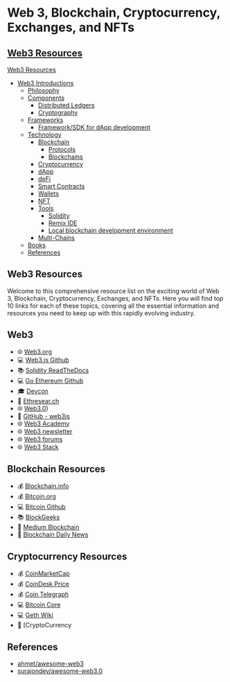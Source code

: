# Web 3, Blockchain, Cryptocurrency, Exchanges, and NFTs

## [Web3 Resources]()

[Web3 Resources](#web3-resources)
- [Web3 Introductions](#introduction)
  - [Philosophy](#philosophy)
  - [Components](#components)
    - [Distributed Ledgers](#distributed-ledgers)
    - [Cryptography](#cryptography)
  - [Frameworks](#frameworks)
    - [Framework/SDK for dApp development](#frameworksdk-for-dapp-development)
  - [Technology](#technology)
    - [Blockchain](#blockchain-resources)
      - [Protocols](#blockchain-protocols)
      - [Blockchains](#blockchains)
    - [Cryptocurrency](#cryptocurrency-resources)
    - [dApp](#dapp)
    - [deFi](#deFi)
    - [Smart Contracts](#smart-contracts)
    - [Wallets](#wallets)
    - [NFT](#nfts)
    - [Tools](#tools)
      - [Solidity](#solidity)
      - [Remix IDE](#remix-ide)
      - [Local blockchain development environment](#local-blockchain-development-environment)
    - [Multi-Chains](#multi-chains)
  - [Books](#books)
  - [References](#references)
## Web3 Resources

Welcome to this comprehensive resource list on the exciting world of Web 3, Blockchain, Cryptocurrency, Exchanges, and NFTs. Here you will find top 10 links for each of these topics, covering all the essential information and resources you need to keep up with this rapidly evolving industry.

## Web3

- 🌐 [Web3.org](https://web3.org/)
- 💻 [Web3.js Github](https://github.com/web3-js/web3.js)
- 📚 [Solidity ReadTheDocs](https://solidity.readthedocs.io/)
- 💻 [Go Ethereum Github](https://github.com/ethereum/go-ethereum)
- 🎓 [Devcon](https://devcon.org/)
- 💬 [Ethresear.ch](https://ethresear.ch/)
- 🌐 [Web3.0](https://web3.org))
- 💬 [GitHub - web3js](https://github.com/ethereum/web3.js)
- 🌐 [Web3 Academy](https://web3academy.com)
- 🌐 [Web3 newsletter](https://web3.substack.com)
- 🌐 [Web3 forums](https://web3.community)
- 🌐 [Web3 Stack](https://web3.stack)

## Blockchain Resources

- 💰 [Blockchain.info](https://blockchain.info/)
- 💰 [Bitcoin.org](https://bitcoin.org/en/)
- 💻 [Bitcoin Github](https://github.com/bitcoin/bitcoin)
- 📚 [BlockGeeks](https://blockgeeks.com/guides/blockchain-technology/)
- 📰 [Medium Blockchain](https://medium.com/topic/blockchain)
- 📰 [Blockchain Daily News](https://www.blockchaindailynews.com/)

## Cryptocurrency Resources

- 💰 [CoinMarketCap](https://coinmarketcap.com/)
- 💰 [CoinDesk Price](https://www.coindesk.com/price/)
- 💰 [Coin Telegraph](https://www.cointelegraph.com/)
- 💻 [Bitcoin Core](https://bitcoin.org/en/bitcoin-core/)
- 💻 [Geth Wiki](https://github.com/ethereum/go-ethereum/wiki/geth)
- 📰 [CryptoCurrency


## References 
- [ahmet/awesome-web3](https://github.com/ahmet/awesome-web3)
- [surajondev/awesome-web3.0](https://github.com/surajondev/awesome-web3.0)
